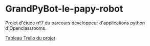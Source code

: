 # GrandPyBot-le-papy-robot
Projet d'étude n°7 du parcours developpeur d'applications python d'Openclassrooms.

[Tableau Trello du projet](https://trello.com/b/nOMSXg6V/grandpy-bot-le-papy-robot)
